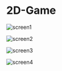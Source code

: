 # 2D-Game

![screen1](https://user-images.githubusercontent.com/49656590/172259926-22305c37-5ec4-446a-b5a2-1cf37127149e.png)

![screen2](https://user-images.githubusercontent.com/49656590/172259937-050840b8-2c6c-4390-aff0-5a160038b5e6.png)

![screen3](https://user-images.githubusercontent.com/49656590/172259956-8a067eff-9e84-4519-be76-b96cee5189fe.png)

![screen4](https://user-images.githubusercontent.com/49656590/172259970-4261f384-b020-4487-983f-e74cf785538a.png)
